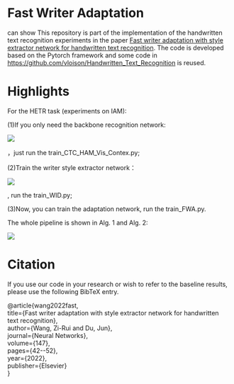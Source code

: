 # Fast Writer Adaptation
can show
This repository is part of the implementation of the handwritten text recognition experiments in the paper [Fast writer adaptation with style extractor network for handwritten text recognition](https://sciencedirect.53yu.com/science/article/abs/pii/S0893608021004755). The code is developed based on the Pytorch framework and some code in https://github.com/vloison/Handwritten_Text_Recognition is reused.

# Highlights

For the HETR task (experiments on IAM):

(1)If you only need the backbone recognition network: 

![](https://github.com/Wukong90/Handwritten-Text-Recognition/blob/main/imgs/baselines.jpg)

，just run the train_CTC_HAM_Vis_Contex.py;

(2)Train the writer style extractor network：

![](https://github.com/Wukong90/Handwritten-Text-Recognition/blob/main/imgs/SEN.jpg)

, run the train_WID.py;

(3)Now, you can train the adaptation network, run the train_FWA.py.

The whole pipeline is shown in Alg. 1 and Alg. 2:

![](https://github.com/Wukong90/Handwritten-Text-Recognition/blob/main/imgs/procedure.png)


# Citation

If you use our code in your research or wish to refer to the baseline results, please use the following BibTeX entry.

@article{wang2022fast,  
        title={Fast writer adaptation with style extractor network for handwritten text recognition},  
        author={Wang, Zi-Rui and Du, Jun},  
        journal={Neural Networks},  
        volume={147},  
        pages={42--52},  
        year={2022},   
        publisher={Elsevier}  
}
